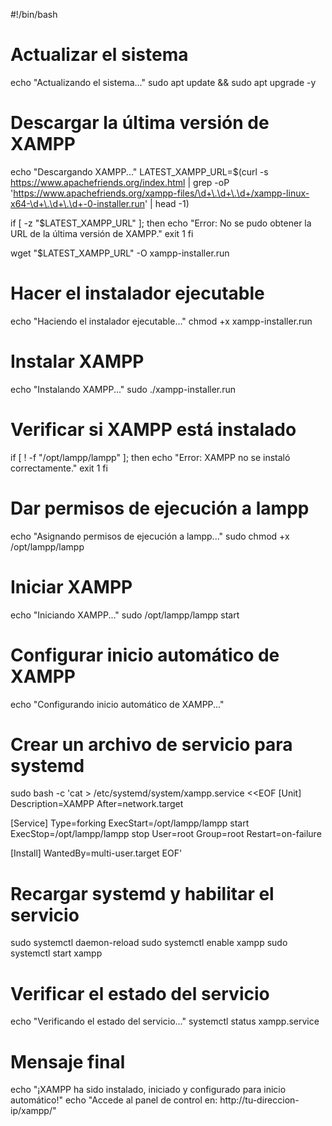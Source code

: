 #!/bin/bash

# Actualizar el sistema
echo "Actualizando el sistema..."
sudo apt update && sudo apt upgrade -y

# Descargar la última versión de XAMPP
echo "Descargando XAMPP..."
LATEST_XAMPP_URL=$(curl -s https://www.apachefriends.org/index.html | grep -oP 'https://www.apachefriends.org/xampp-files/\d+\.\d+\.\d+/xampp-linux-x64-\d+\.\d+\.\d+-0-installer.run' | head -1)

if [ -z "$LATEST_XAMPP_URL" ]; then
  echo "Error: No se pudo obtener la URL de la última versión de XAMPP."
  exit 1
fi

wget "$LATEST_XAMPP_URL" -O xampp-installer.run

# Hacer el instalador ejecutable
echo "Haciendo el instalador ejecutable..."
chmod +x xampp-installer.run

# Instalar XAMPP
echo "Instalando XAMPP..."
sudo ./xampp-installer.run

# Verificar si XAMPP está instalado
if [ ! -f "/opt/lampp/lampp" ]; then
  echo "Error: XAMPP no se instaló correctamente."
  exit 1
fi

# Dar permisos de ejecución a lampp
echo "Asignando permisos de ejecución a lampp..."
sudo chmod +x /opt/lampp/lampp

# Iniciar XAMPP
echo "Iniciando XAMPP..."
sudo /opt/lampp/lampp start

# Configurar inicio automático de XAMPP
echo "Configurando inicio automático de XAMPP..."

# Crear un archivo de servicio para systemd
sudo bash -c 'cat > /etc/systemd/system/xampp.service <<EOF
[Unit]
Description=XAMPP
After=network.target

[Service]
Type=forking
ExecStart=/opt/lampp/lampp start
ExecStop=/opt/lampp/lampp stop
User=root
Group=root
Restart=on-failure

[Install]
WantedBy=multi-user.target
EOF'

# Recargar systemd y habilitar el servicio
sudo systemctl daemon-reload
sudo systemctl enable xampp
sudo systemctl start xampp

# Verificar el estado del servicio
echo "Verificando el estado del servicio..."
systemctl status xampp.service

# Mensaje final
echo "¡XAMPP ha sido instalado, iniciado y configurado para inicio automático!"
echo "Accede al panel de control en: http://tu-direccion-ip/xampp/"
